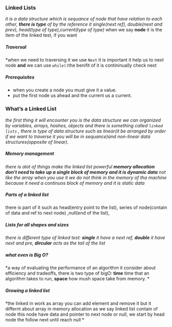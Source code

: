 ### Linked Lists
*it is a data structure which is sequance of node that have relation to each other, **there is type** of by the reference it single(next ref), double(next and prev), head(type of type),current(type of type)*
when we say **node** it is the item of the linked test, if you want 
##### Traversal
*when we need to traversing it we use `Next` it is important it help us to next node **and** we can use `while()`the benifit of it is contininually check next 
##### Prerequisites
- when you create a node you must give it a value.
- put the first node us ahead and the current us a current.
 ### What’s a Linked List
 *the first thing it will encounter you is the data structure we can organized by variables, arrays, hashes, objects and there is something called `linked lists` , there is type of data structure such as linear(it be arranged by order if we want to traverse it you will be in sequance)and non-linear data structures(opposite of linear).*
 ##### Memory management
 *there is alot of things make the linked list powerful **memory allocation don’t need to take up a single block of memory and it is dynamic data** not like the array when you use it we do not think in the memory of tha machine because it need a continuos block of memory and it is static data*
 ##### Parts of a linked list
 there is part of it such as head(entry point to the list),  series of node(contain of data and ref to next node) ,null(end of the list),
 ##### Lists for all shapes and sizes
 *there is different type of linked test: **single** it have a next ref, **double** it have next and pre, **dircular** acts as the tail of the list*
 ##### what even is Big O?
 *a way of evaluating the performance of an algorithm it consider about efficiency and tradeoffs, there is two type of bigO: **time** time that an algorithm takes to run, **space** how mush space take from memory. *
 ##### Growing a linked list
 *the linked in work as array you can add element and remove it but it differnt about array in memory allocation as we say linked list contain of node this node have data and pointer to next node or null, we start by head node the follow next until reach null *


